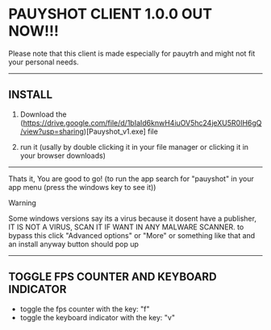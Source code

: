 # PAUYSHOT CLIENT 1.0.0 OUT NOW!!!
 

Please note that this client is made especially for pauytrh and might not fit your personal needs.
 

---
 

## INSTALL
 

1.  Download the (https://drive.google.com/file/d/1bIaId6knwH4iuOV5hc24jeXU5R0IH6gQ/view?usp=sharing)[Pauyshot_v1.exe] file
   
2.  run it (usally by double clicking it in your file manager or clicking it in your browser downloads)

---
 
Thats it, You are good to go! (to run the app search for "pauyshot" in your app menu (press the windows key to see it))

> [!WARNING]  
> Some windows versions say its a virus because it dosent have a publisher, IT IS NOT A VIRUS, SCAN IT IF WANT IN ANY MALWARE SCANNER. to bypass this click "Advanced options"  or "More" or something like that and an install anyway button should pop up

---

## TOGGLE FPS COUNTER AND KEYBOARD INDICATOR

- toggle the fps counter with the key: "f"
- toggle the keyboard indicator with the key: "v"
